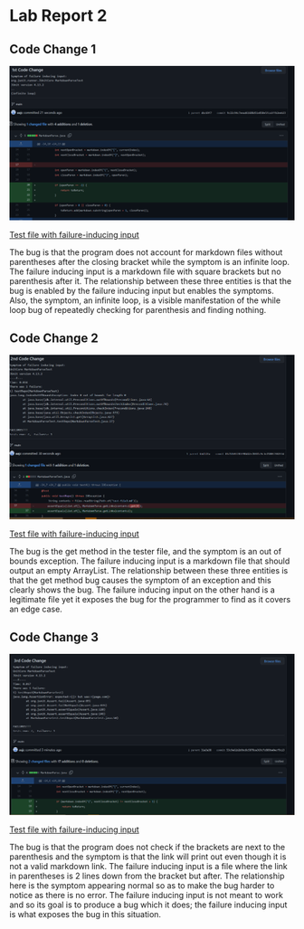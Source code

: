 # Lab Report 2
## Code Change 1
![Image](pictures/code1.PNG)

[Test file with failure-inducing input](https://github.com/aajc/markdown-parse/blob/main/test-file4.md)

The bug is that the program does not account for markdown files without parentheses after the closing bracket while the symptom is an infinite loop. The failure inducing input is a markdown file with square brackets but no parenthesis after it. The relationship between these three entities is that the bug is enabled by the failure inducing input but enables the symptoms. Also, the symptom, an infinite loop, is a visible manifestation of the while loop bug of repeatedly checking for parenthesis and finding nothing.

## Code Change 2
![Image](pictures/code2.png)

[Test file with failure-inducing input](https://github.com/aajc/markdown-parse/blob/main/test-file3.md)

The bug is the get method in the tester file, and the symptom is an out of bounds exception. The failure inducing input is a markdown file that should output an empty ArrayList. The relationship between these three entities is that the get method bug causes the symptom of an exception and this clearly shows the bug. The failure inducing input on the other hand is a legitimate file yet it exposes the bug for the programmer to find as it covers an edge case.

## Code Change 3
![Image](pictures/code3.png)

[Test file with failure-inducing input](https://github.com/aajc/markdown-parse/blob/main/test-file5.md)

The bug is that the program does not check if the brackets are next to the parenthesis and the symptom is that the link will print out even though it is not a valid markdown link. The failure inducing input is a file where the link in parentheses is 2 lines down from the bracket but after. The relationship here is the symptom appearing normal so as to make the bug harder to notice as there is no error. The failure inducing input is not meant to work and so its goal is to produce a bug which it does; the failure inducing input is what exposes the bug in this situation.